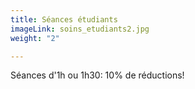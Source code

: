 ```yaml
---
title: Séances étudiants
imageLink: soins_etudiants2.jpg
weight: "2"

---
```

Séances d'1h ou 1h30: 10% de réductions!